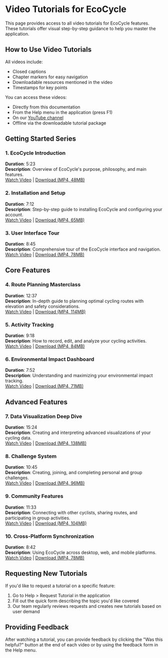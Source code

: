 # Video Tutorials for EcoCycle

This page provides access to all video tutorials for EcoCycle features. These tutorials offer visual step-by-step guidance to help you master the application.

## How to Use Video Tutorials

All videos include:
- Closed captions
- Chapter markers for easy navigation
- Downloadable resources mentioned in the video
- Timestamps for key points

You can access these videos:
- Directly from this documentation
- From the Help menu in the application (press F1)
- On our [YouTube channel](https://youtube.com/ecocycle)
- Offline via the downloadable tutorial package

## Getting Started Series

### 1. EcoCycle Introduction
**Duration**: 5:23  
**Description**: Overview of EcoCycle's purpose, philosophy, and main features.  
[Watch Video](https://ecocycle.org/videos/intro) | [Download (MP4, 48MB)](https://ecocycle.org/videos/download/intro)

### 2. Installation and Setup
**Duration**: 7:12  
**Description**: Step-by-step guide to installing EcoCycle and configuring your account.  
[Watch Video](https://ecocycle.org/videos/setup) | [Download (MP4, 65MB)](https://ecocycle.org/videos/download/setup)

### 3. User Interface Tour
**Duration**: 8:45  
**Description**: Comprehensive tour of the EcoCycle interface and navigation.  
[Watch Video](https://ecocycle.org/videos/interface) | [Download (MP4, 78MB)](https://ecocycle.org/videos/download/interface)

## Core Features

### 4. Route Planning Masterclass
**Duration**: 12:37  
**Description**: In-depth guide to planning optimal cycling routes with elevation and safety considerations.  
[Watch Video](https://ecocycle.org/videos/routes) | [Download (MP4, 114MB)](https://ecocycle.org/videos/download/routes)

### 5. Activity Tracking
**Duration**: 9:18  
**Description**: How to record, edit, and analyze your cycling activities.  
[Watch Video](https://ecocycle.org/videos/tracking) | [Download (MP4, 84MB)](https://ecocycle.org/videos/download/tracking)

### 6. Environmental Impact Dashboard
**Duration**: 7:52  
**Description**: Understanding and maximizing your environmental impact tracking.  
[Watch Video](https://ecocycle.org/videos/impact) | [Download (MP4, 71MB)](https://ecocycle.org/videos/download/impact)

## Advanced Features

### 7. Data Visualization Deep Dive
**Duration**: 15:24  
**Description**: Creating and interpreting advanced visualizations of your cycling data.  
[Watch Video](https://ecocycle.org/videos/visualizations) | [Download (MP4, 138MB)](https://ecocycle.org/videos/download/visualizations)

### 8. Challenge System
**Duration**: 10:45  
**Description**: Creating, joining, and completing personal and group challenges.  
[Watch Video](https://ecocycle.org/videos/challenges) | [Download (MP4, 96MB)](https://ecocycle.org/videos/download/challenges)

### 9. Community Features
**Duration**: 11:33  
**Description**: Connecting with other cyclists, sharing routes, and participating in group activities.  
[Watch Video](https://ecocycle.org/videos/community) | [Download (MP4, 104MB)](https://ecocycle.org/videos/download/community)

### 10. Cross-Platform Synchronization
**Duration**: 8:42  
**Description**: Using EcoCycle across desktop, web, and mobile platforms.  
[Watch Video](https://ecocycle.org/videos/sync) | [Download (MP4, 78MB)](https://ecocycle.org/videos/download/sync)

## Requesting New Tutorials

If you'd like to request a tutorial on a specific feature:

1. Go to Help > Request Tutorial in the application
2. Fill out the quick form describing the topic you'd like covered
3. Our team regularly reviews requests and creates new tutorials based on user demand

## Providing Feedback

After watching a tutorial, you can provide feedback by clicking the "Was this helpful?" button at the end of each video or by using the feedback form in the Help menu.
